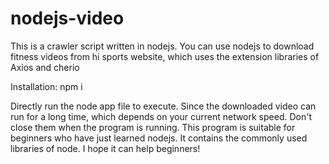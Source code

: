 # nodejs-video
This is a crawler script written in nodejs. You can use nodejs to download fitness videos from hi sports website, which uses the extension libraries of Axios and cherio

Installation: npm i

Directly run the node app file to execute. Since the downloaded video can run for a long time, which depends on your current network speed. Don't close them when the program is running. This program is suitable for beginners who have just learned nodejs. It contains the commonly used libraries of node. I hope it can help beginners!
